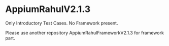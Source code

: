 # AppiumRahulV2.1.3

Only Introductory Test Cases.
No Framework present.

Please use another repository AppiumRahulFrameworkV2.1.3 for framework part.

